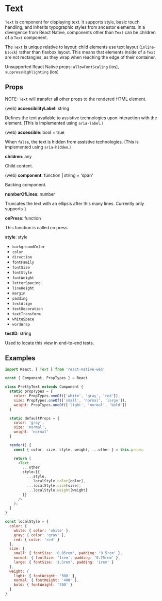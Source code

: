 # Text

`Text` is component for displaying text. It supports style, basic touch
handling, and inherits typographic styles from ancestor elements. In a
divergence from React Native, components other than `Text` can be children of a
`Text` component.

The `Text` is unique relative to layout: child elements use text layout
(`inline-block`) rather than flexbox layout. This means that elements inside of
a `Text` are not rectangles, as they wrap when reaching the edge of their
container.

Unsupported React Native props:
`allowFontScaling` (ios),
`suppressHighlighting` (ios)

## Props

NOTE: `Text` will transfer all other props to the rendered HTML element.

(web) **accessibilityLabel**: string

Defines the text available to assistive technologies upon interaction with the
element. (This is implemented using `aria-label`.)

(web) **accessible**: bool = true

When `false`, the text is hidden from assistive technologies. (This is
implemented using `aria-hidden`.)

**children**: any

Child content.

(web) **component**: function | string = 'span'

Backing component.

**numberOfLines**: number

Truncates the text with an ellipsis after this many lines. Currently only supports `1`.

**onPress**: function

This function is called on press.

**style**: style

+ `backgroundColor`
+ `color`
+ `direction`
+ `fontFamily`
+ `fontSize`
+ `fontStyle`
+ `fontWeight`
+ `letterSpacing`
+ `lineHeight`
+ `margin`
+ `padding`
+ `textAlign`
+ `textDecoration`
+ `textTransform`
+ `whiteSpace`
+ `wordWrap`

**testID**: string

Used to locate this view in end-to-end tests.

## Examples

```js
import React, { Text } from 'react-native-web'

const { Component, PropTypes } = React

class PrettyText extends Component {
  static propTypes = {
    color: PropTypes.oneOf(['white', 'gray', 'red']),
    size: PropTypes.oneOf(['small', 'normal', 'large']),
    weight: PropTypes.oneOf(['light', 'normal', 'bold'])
  }

  static defaultProps = {
    color: 'gray',
    size: 'normal',
    weight: 'normal'
  }

  render() {
    const { color, size, style, weight, ...other } = this.props;

    return (
      <Text
        ...other
        style={{
          ...style,
          ...localStyle.color[color],
          ...localStyle.size[size],
          ...localStyle.weight[weight]
        }}
      />
    );
  }
}

const localStyle = {
  color: {
    white: { color: 'white' },
    gray: { color: 'gray' },
    red: { color: 'red' }
  },
  size: {
    small: { fontSize: '0.85rem', padding: '0.5rem' },
    normal: { fontSize: '1rem', padding: '0.75rem' },
    large: { fontSize: '1.5rem', padding: '1rem' }
  },
  weight: {
    light: { fontWeight: '300' },
    normal: { fontWeight: '400' },
    bold: { fontWeight: '700' }
  }
}
```
